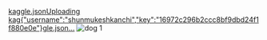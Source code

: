 [kaggle.json](https://github.com/shunmukesh04/-Cat-vs-Dog-classification/files/14319441/kaggle.json)[Uploading kag{"username":"shunmukeshkanchi","key":"16972c296b2ccc8bf9dbd24f1f880e0e"}gle.json…]()
![dog 1](https://github.com/shunmukesh04/-Cat-vs-Dog-classification/assets/146955522/5c38b8ee-7b02-4eda-b114-29cc6d05bb07)

